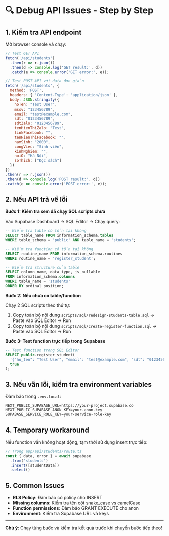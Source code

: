 # 🔍 Debug API Issues - Step by Step

## 1. Kiểm tra API endpoint

Mở browser console và chạy:

```javascript
// Test GET API
fetch('/api/students')
  .then(r => r.json())
  .then(d => console.log('GET result:', d))
  .catch(e => console.error('GET error:', e));

// Test POST API với data đơn giản
fetch('/api/students', {
  method: 'POST',
  headers: { 'Content-Type': 'application/json' },
  body: JSON.stringify({
    hoTen: "Test User",
    mssv: "123456789",
    email: "test@example.com", 
    sdt: "0123456789",
    sdtZalo: "0123456789",
    tenHienThiZalo: "Test",
    linkFacebook: "",
    tenHienThiFacebook: "",
    namSinh: "2000",
    congViec: "Sinh viên",
    kinhNghiem: "",
    noiO: "Hà Nội",
    soThich: ["Đọc sách"]
  })
})
.then(r => r.json())
.then(d => console.log('POST result:', d))
.catch(e => console.error('POST error:', e));
```

## 2. Nếu API trả về lỗi

**Bước 1: Kiểm tra xem đã chạy SQL scripts chưa**

Vào Supabase Dashboard → SQL Editor → Chạy query:

```sql
-- Kiểm tra table có tồn tại không
SELECT table_name FROM information_schema.tables 
WHERE table_schema = 'public' AND table_name = 'students';

-- Kiểm tra function có tồn tại không  
SELECT routine_name FROM information_schema.routines 
WHERE routine_name = 'register_student';

-- Kiểm tra structure của table
SELECT column_name, data_type, is_nullable 
FROM information_schema.columns 
WHERE table_name = 'students' 
ORDER BY ordinal_position;
```

**Bước 2: Nếu chưa có table/function**

Chạy 2 SQL scripts theo thứ tự:

1. Copy toàn bộ nội dung `scripts/sql/redesign-students-table.sql` → Paste vào SQL Editor → Run
2. Copy toàn bộ nội dung `scripts/sql/create-register-function.sql` → Paste vào SQL Editor → Run

**Bước 3: Test function trực tiếp trong Supabase**

```sql
-- Test function trong SQL Editor
SELECT public.register_student(
  '{"ho_ten": "Test User", "email": "test@example.com", "sdt": "0123456789", "mssv": "123456789", "sdt_zalo": "0123456789", "ten_hien_thi_zalo": "Test", "nam_sinh": "2000", "cong_viec": "Sinh viên", "noi_o": "Hà Nội", "so_thich": ["Đọc sách"]}'::jsonb,
  true
);
```

## 3. Nếu vẫn lỗi, kiểm tra environment variables

Đảm bảo trong `.env.local`:

```env
NEXT_PUBLIC_SUPABASE_URL=https://your-project.supabase.co
NEXT_PUBLIC_SUPABASE_ANON_KEY=your-anon-key
SUPABASE_SERVICE_ROLE_KEY=your-service-role-key
```

## 4. Temporary workaround

Nếu function vẫn không hoạt động, tạm thời sử dụng insert trực tiếp:

```typescript
// Trong app/api/students/route.ts
const { data, error } = await supabase
  .from('students')
  .insert([studentData])
  .select()
```

## 5. Common Issues

- **RLS Policy**: Đảm bảo có policy cho INSERT
- **Missing columns**: Kiểm tra tên cột snake_case vs camelCase  
- **Function permissions**: Đảm bảo GRANT EXECUTE cho anon
- **Environment**: Kiểm tra Supabase URL và keys

---

**Chú ý**: Chạy từng bước và kiểm tra kết quả trước khi chuyển bước tiếp theo!
